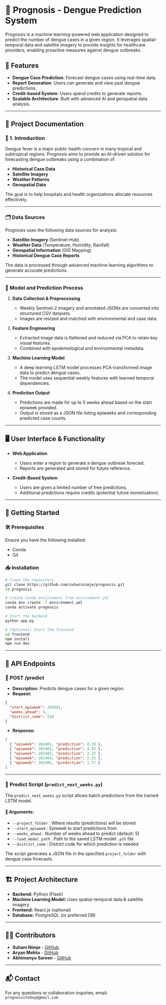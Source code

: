 # 🦟 Prognosis - Dengue Prediction System

Prognosis is a machine learning-powered web application designed to predict the number of dengue cases in a given region. It leverages spatial-temporal data and satellite imagery to provide insights for healthcare providers, enabling proactive measures against dengue outbreaks.

## 🌟 Features

- **Dengue Case Prediction**: Forecast dengue cases using real-time data.
- **Report Generation**: Users can generate and view past dengue predictions.
- **Credit-based System**: Users spend credits to generate reports.
- **Scalable Architecture**: Built with advanced AI and geospatial data analysis.

---

## 📄 Project Documentation

### 📌 1. Introduction

Dengue fever is a major public health concern in many tropical and subtropical regions. Prognosis aims to provide an AI-driven solution for forecasting dengue outbreaks using a combination of:

- **Historical Case Data**
- **Satellite Imagery**
- **Weather Patterns**
- **Geospatial Data**

The goal is to help hospitals and health organizations allocate resources effectively.

---

### 🗂️ Data Sources

Prognosis uses the following data sources for analysis:

- **Satellite Imagery** (Sentinel-Hub)
- **Weather Data** (Temperature, Humidity, Rainfall)
- **Geospatial Information** (GIS Mapping)
- **Historical Dengue Case Reports**

The data is processed through advanced machine learning algorithms to generate accurate predictions.

---

### 🤖 Model and Prediction Process

1. **Data Collection & Preprocessing**
   - Weekly Sentinel-2 imagery and annotated JSONs are converted into structured CSV datasets.
   - Images are resized and matched with environmental and case data.

2. **Feature Engineering**
   - Extracted image data is flattened and reduced via PCA to retain key visual features.
   - Combined with epidemiological and environmental metadata.

3. **Machine Learning Model**
   - A deep learning LSTM model processes PCA-transformed image data to predict dengue cases.
   - The model uses sequential weekly features with learned temporal dependencies.

4. **Prediction Output**
   - Predictions are made for up to 5 weeks ahead based on the start epiweek provided.
   - Output is stored as a JSON file listing epiweeks and corresponding predicted case counts.

---

## 🖥️ User Interface & Functionality

- **Web Application**
  - Users enter a region to generate a dengue outbreak forecast.
  - Reports are generated and stored for future reference.

- **Credit-Based System**
  - Users are given a limited number of free predictions.
  - Additional predictions require credits (potential future monetization).

---

## 🚀 Getting Started

### 🛠️ Prerequisites

Ensure you have the following installed:

- Conda
- Git

### 📥 Installation

```bash
# Clone the repository
git clone https://github.com/suhaninimje/prognosis.git
cd prognosis

# Create Conda environment from environment.yml
conda env create -f environment.yml
conda activate prognosis

# Start the backend
python app.py

# (Optional) Start the frontend
cd frontend
npm install
npm run dev
```

---

## 🔧 API Endpoints

### 📨 POST /predict

- **Description:** Predicts dengue cases for a given region.
- **Request:**
```json
{
  "start_epiweek": 202401,
  "weeks_ahead": 5,
  "district_code": 530
}
```

- **Response:**
```json
[
  { "epiweek": 202401, "prediction": 8.38 },
  { "epiweek": 202402, "prediction": 4.92 },
  { "epiweek": 202403, "prediction": 3.32 },
  { "epiweek": 202404, "prediction": 2.35 },
  { "epiweek": 202405, "prediction": 1.77 }
]
```

---

### 📜 Predict Script (`predict_next_weeks.py`)

The `predict_next_weeks.py` script allows batch predictions from the trained LSTM model.

#### 🔑 Arguments:
- `--project_folder` : Where results (predictions) will be stored
- `--start_epiweek` : Epiweek to start predictions from
- `--weeks_ahead` : Number of weeks ahead to predict (default: 5)
- `--load_model_path` : Path to the saved LSTM model `.pth` file
- `--district_code` : District code for which prediction is needed

The script generates a JSON file in the specified `project_folder` with dengue case forecasts.

---

## 🏗️ Project Architecture

- **Backend:** Python (Flask)
- **Machine Learning Model:** Uses spatial-temporal data & satellite imagery
- **Frontend:** React.js (optional)
- **Database:** PostgreSQL (or preferred DB)

---

## 👩‍💻 Contributors

- **Suhani Nimje** - [GitHub](https://github.com/suhaninimje)
- **Aryan Mehta** - [GitHub](https://github.com/abm6761)
- **Abhimanyu Sareen** - [GitHub](https://github.com/CryptoRhinoGH)

---

## 📬 Contact

For any questions or collaboration inquiries, email: `prognosistoday@gmail.com`
